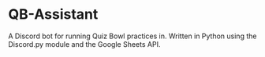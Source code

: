 # QB-Assistant
A Discord bot for running Quiz Bowl practices in. Written in Python using the Discord.py module and the Google Sheets API.
